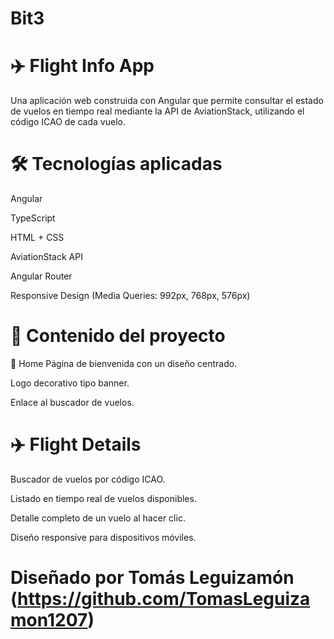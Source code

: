 # Bit3

# ✈️ Flight Info App
Una aplicación web construida con Angular que permite consultar el estado de vuelos en tiempo real mediante la API de AviationStack, utilizando el código ICAO de cada vuelo.

# 🛠️ Tecnologías aplicadas
  Angular

  TypeScript

  HTML + CSS

  AviationStack API

  Angular Router

  Responsive Design (Media Queries: 992px, 768px, 576px)

# 📄 Contenido del proyecto
📍 Home
Página de bienvenida con un diseño centrado.

Logo decorativo tipo banner.

Enlace al buscador de vuelos.

# ✈️ Flight Details
Buscador de vuelos por código ICAO.

Listado en tiempo real de vuelos disponibles.

Detalle completo de un vuelo al hacer clic.

Diseño responsive para dispositivos móviles.

# Diseñado por Tomás Leguizamón (https://github.com/TomasLeguizamon1207)

